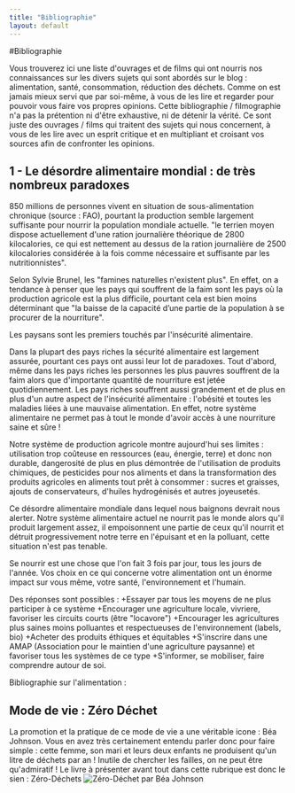 ```yaml
---
title: "Bibliographie"
layout: default
---
```


#Bibliographie

Vous trouverez ici une liste d'ouvrages et de films qui ont nourris nos connaissances sur les divers sujets qui sont abordés sur le blog : alimentation, santé, consommation, réduction des déchets. Comme on est jamais mieux servi que par soi-même, à vous de les lire et regarder pour pouvoir vous faire vos propres opinions.
Cette bibliographie / filmographie n'a pas la prétention ni d'être exhaustive, ni de détenir la vérité. Ce sont juste des ouvrages / films qui traitent des sujets qui nous concernent, à vous de les lire avec un esprit critique et en multipliant et croisant vos sources afin de confronter les opinions.

## 1 - Le désordre alimentaire mondial : de très nombreux paradoxes

850 millions de personnes vivent en situation de sous-alimentation chronique (source : FAO), pourtant la production semble largement suffisante pour nourrir la population mondiale actuelle. "le terrien moyen dispose actuellement d'une ration journalière théorique de 2800 kilocalories, ce qui est nettement au dessus de la ration journalière de 2500 kilocalories considérée à la fois comme nécessaire et suffisante par les nutritionnistes".

Selon Sylvie Brunel, les "famines naturelles n'existent plus". En effet, on a tendance à penser que les pays qui souffrent de la faim sont les pays où la production agricole est la plus difficile, pourtant cela est bien moins déterminant que "la baisse de la capacité d’une partie de la population à se procurer de la nourriture".

Les paysans sont les premiers touchés par l'insécurité alimentaire.

Dans la plupart des pays riches la sécurité alimentaire est largement assurée, pourtant ces pays ont aussi leur lot de paradoxes. Tout d'abord, même dans les pays riches les personnes les plus pauvres souffrent de la faim alors que d'importante quantité de nourriture est jetée quotidiennement. Les pays riches souffrent aussi grandement et de plus en plus d'un autre aspect de l'insécurité alimentaire : l'obésité et toutes les maladies liées à une mauvaise alimentation. En effet, notre système alimentaire ne permet pas à tout le monde d'avoir accès à une nourriture saine et sûre !

Notre système de production agricole montre aujourd'hui ses limites : utilisation trop coûteuse en ressources (eau, énergie, terre) et donc non durable, dangerosité de plus en plus démontrée de l'utilisation de produits chimiques, de pesticides pour nos aliments et dans la transformation des produits agricoles en aliments tout prêt à consommer : sucres et graisses, ajouts de conservateurs, d'huiles hydrogénisés et autres joyeusetés.

Ce désordre alimentaire mondiale dans lequel nous baignons devrait nous alerter. Notre système alimentaire actuel ne nourrit pas le monde alors qu'il produit largement assez, il empoisonnent une partie de ceux qu'il nourrit et détruit progressivement notre terre en l'épuisant et en la polluant, cette situation n'est pas tenable.

Se nourrir est une chose que l'on fait 3 fois par jour, tous les jours de l'année. Vos choix en ce qui concerne votre alimentation ont un énorme impact sur vous même, votre santé, l'environnement et l'humain.

Des réponses sont possibles :
                    +Essayer par tous les moyens de ne plus participer à ce système
                    +Encourager une agriculture locale, vivriere, favoriser les circuits courts (être "locavore")
                    +Encourager les agricultures plus saines moins polluantes et respectueuses de l'environnement (labels, bio)
                    +Acheter des produits éthiques et équitables
                    +S'inscrire dans une AMAP (Association pour le maintien d'une agriculture paysanne) et favoriser tous les systèmes de ce type
                    +S'informer, se mobiliser, faire comprendre autour de soi.

Bibliographie sur l'alimentation :

## Mode de vie : Zéro Déchet 

La promotion et la pratique de ce mode de vie a une véritable icone : Béa Johnson. Vous en avez très certainement entendu parler donc pour faire simple : cette femme, son mari et leurs deux enfants ne produisent qu'un litre de déchets par an ! Inutile de chercher les failles, on ne peut être qu'admiratif ! Le livre à présenter avant tout dans cette rubrique est donc le sien : Zéro-Déchets 
![Zéro-Déchet par Béa Johnson](http://3.bp.blogspot.com/-xh3RGBF9-H8/UjGF3I6mRsI/AAAAAAAABoI/8I4qIVXA30I/s1600/Z%C3%A9ro+d%C3%A9chet+Cover.jpg)
